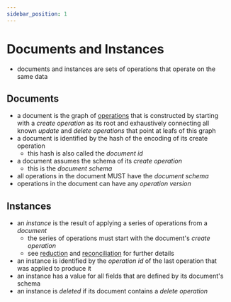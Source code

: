 ```yaml
---
sidebar_position: 1
---
```


# Documents and Instances

- documents and instances are sets of operations that operate on the same data

## Documents

- a document is the graph of [operations](/docs/sending-data/operations) that is constructed by starting with a _create operation_ as its root and exhaustively connecting all known _update_ and _delete operations_ that point at leafs of this graph
- a document is identified by the hash of the encoding of its create operation
  - this hash is also called the _document id_
- a document assumes the schema of its _create operation_
  - this is the _document schema_
- all operations in the document MUST have the _document schema_
- operations in the document can have any _operation version_

## Instances

- an _instance_ is the result of applying a series of operations from a _document_
  - the series of operations must start with the document's _create operation_
  - see [reduction](/docs/receiving-data/reduction) and [reconciliation](/docs/collaboration/reconciliation) for further details
- an instance is identified by the _operation id_ of the last operation that was applied to produce it
- an instance has a value for all fields that are defined by its document's schema
- an instance is _deleted_ if its document contains a _delete operation_
